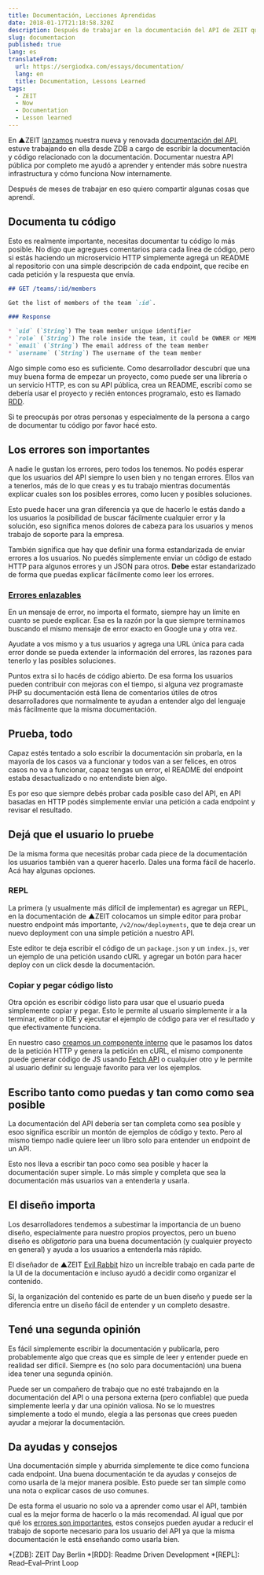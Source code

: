 ```yaml
---
title: Documentación, Lecciones Aprendidas
date: 2018-01-17T21:18:58.320Z
description: Después de trabajar en la documentación del API de ZEIT quiero compartir algunas lecciones que aprendí de ello.
slug: documentacion
published: true
lang: es
translateFrom:
  url: https://sergiodxa.com/essays/documentation/
  lang: en
  title: Documentation, Lessons Learned
tags:
  - ZEIT
  - Now
  - Documentation
  - Lesson learned
---
```


En ▲ZEIT [lanzamos](https://zeit.co/blog/api-2) nuestra nueva y renovada [documentación del API](https://zeit.co/api), estuve trabajando en ella desde ZDB a cargo de escribir la documentación y código relacionado con la documentación. Documentar nuestra API pública por completo me ayudó a aprender y entender más sobre nuestra infrastructura y cómo funciona Now internamente.

Después de meses de trabajar en eso quiero compartir algunas cosas que aprendí.

## Documenta tu código

Esto es realmente importante, necesitas documentar tu código lo más posible. No digo que agregues comentarios para cada línea de código, pero si estás haciendo un microservicio HTTP simplemente agregá un README al repositorio con una simple descripción de cada endpoint, que recibe en cada petición y la respuesta que envía.

```markdown
## GET /teams/:id/members

Get the list of members of the team `:id`.

### Response

* `uid` (`String`) The team member unique identifier
* `role` (`String`) The role inside the team, it could be OWNER or MEMBER
* `email` (`String`) The email address of the team member
* `username` (`String`) The username of the team member
```

Algo simple como eso es suficiente. Como desarrollador descubrí que una muy buena forma de empezar un proyecto, como puede ser una librería o un servicio HTTP, es con su API pública, crea un README, escribí como se debería usar el proyecto y recién entonces programalo, esto es llamado [RDD](http://tom.preston-werner.com/2010/08/23/readme-driven-development.html).

Si te preocupás por otras personas y especialmente de la persona a cargo de documentar tu código por favor hacé esto.

## Los errores son importantes

A nadie le gustan los errores, pero todos los tenemos. No podés esperar que los usuarios del API siempre lo usen bien y no tengan errores. Ellos van a tenerlos, más de lo que creas y es tu trabajo mientras documentás explicar cuales son los posibles errores, como lucen y posibles soluciones.

Esto puede hacer una gran diferencia ya que de hacerlo le estás dando a los usuarios la posibilidad de buscar fácilmente cualquier error y la solución, eso significa menos dolores de cabeza para los usuarios y menos trabajo de soporte para la empresa.

También significa que hay que definir una forma estandarizada de enviar errores a los usuarios. No puedés simplemente enviar un código de estado HTTP para algunos errores y un JSON para otros. **Debe** estar estandarizado de forma que puedas explicar fácilmente como leer los errores.

### [Errores enlazables](https://rauchg.com/2016/addressable-errors)

En un mensaje de error, no importa el formato, siempre hay un límite en cuanto se puede explicar. Esa es la razón por la que siempre terminamos buscando el mismo mensaje de error exacto en Google una y otra vez.

Ayudate a vos mismo y a tus usuarios y agrega una URL única para cada error donde se pueda extender la información del errores, las razones para tenerlo y las posibles soluciones.

Puntos extra si lo hacés de código abierto. De esa forma los usuarios pueden contribuir con mejoras con el tiempo, si alguna vez programaste PHP su documentación está llena de comentarios útiles de otros desarrolladores que normalmente te ayudan a entender algo del lenguaje más fácilmente que la misma documentación.

## Prueba, todo

Capaz estés tentado a solo escribir la documentación sin probarla, en la mayoría de los casos va a funcionar y todos van a ser felices, en otros casos no va a funcionar, capaz tengas un error, el README del endpoint estaba desactualizado o no entendiste bien algo.

Es por eso que siempre debés probar cada posible caso del API, en API basadas en HTTP podés simplemente enviar una petición a cada endpoint y revisar el resultado.

## Dejá que el usuario lo pruebe

De la misma forma que necesitás probar cada piece de la documentación los usuarios también van a querer hacerlo. Dales una forma fácil de hacerlo. Acá hay algunas opciones.

### REPL

La primera (y usualmente más difícil de implementar) es agregar un REPL, en la documentación de ▲ZEIT colocamos un simple editor para probar nuestro endpoint más importante, `/v2/now/deployments`, que te deja crear un nuevo deployment con una simple petición a nuestro API.

Este editor te deja escribír el código de un `package.json` y un `index.js`, ver un ejemplo de una petición usando cURL y agregar un botón para hacer deploy con un click desde la documentación.

### Copiar y pegar código listo

Otra opción es escribir código listo para usar que el usuario pueda simplemente copiar y pegar. Esto le permite al usuario simplemente ir a la terminar, editor o IDE y ejecutar el ejemplo de código para ver el resultado y que efectivamente funciona.

En nuestro caso [creamos un componente interno](https://github.com/zeit/docs/blob/master/components/api/request.js) que le pasamos los datos de la petición HTTP y genera la petición en cURL, el mismo componente puede generar código de JS usando [Fetch API](https://developer.mozilla.org/en-US/docs/Web/API/Fetch_API) o cualquier otro y le permite al usuario definir su lenguaje favorito para ver los ejemplos.

## Escribo tanto como puedas y tan como como sea posible

La documentación del API debería ser tan completa como sea posible y esoo significa escribir un montón de ejemplos de código y texto. Pero al mismo tiempo nadie quiere leer un libro solo para entender un endpoint de un API.

Esto nos lleva a escribir tan poco como sea posible y hacer la documentación super simple. Lo más simple y completa que sea la documentación más usuarios van a entenderla y usarla.

## El diseño importa

Los desarrolladores tendemos a subestimar la importancia de un bueno diseño, especialmente para nuestro propios proyectos, pero un bueno diseño es _obligatorio_ para una buena documentación (y cualquier proyecto en general) y ayuda a los usuarios a entenderla más rápido.

El diseñador de ▲ZEIT [Evil Rabbit](https://twitter.com/evilrabbit_) hizo un increíble trabajo en cada parte de la UI de la documentación e incluso ayudó a decidir como organizar el contenido. 

Sí, la organización del contenido es parte de un buen diseño y puede ser la diferencia entre un diseño fácil de entender y un completo desastre.

## Tené una segunda opinión

Es fácil simplemente escribir la documentación y publicarla, pero probablemente algo que creas que es simple de leer y entender puede en realidad ser difícil. Siempre es (no solo para documentación) una buena idea tener una segunda opinión.

Puede ser un compañero de trabajo que no esté trabajando en la documentación del API o una persona externa (pero confiable) que pueda simplemente leerla y dar una opinión valiosa. No se lo muestres simplemente a todo el mundo, elegía a las personas que crees pueden ayudar a mejorar la documentación.

## Da ayudas y consejos

Una documentación simple y aburrida simplemente te dice como funciona cada endpoint. Una buena documentación te da ayudas y consejos de como usarla de la mejor manera posible. Esto puede ser tan simple como una nota o explicar casos de uso comunes.

De esta forma el usuario no solo va a aprender como usar el API, también cual es la mejor forma de hacerlo o la más recomendad. Al igual que por qué los [errores son importantes](#los-errores-son-importantes), estos consejos pueden ayudar a reducir el trabajo de soporte necesario para los usuario del API ya que la misma documentación le está enseñando como usarla bien.

*[ZDB]: ZEIT Day Berlin
*[RDD]: Readme Driven Development
*[REPL]: Read–Eval–Print Loop
